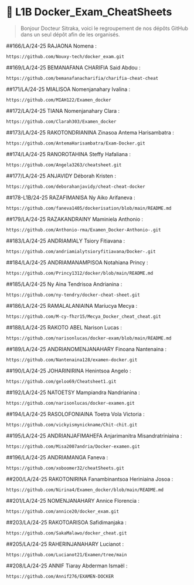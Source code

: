 # 🐳 L1B Docker_Exam_CheatSheets
> Bonjour Docteur Sitraka, voici le regroupement de nos dépôts GitHub dans un seul dépôt afin de les organisés.  

##166/LA/24-25 RAJAONA Nomena :
```
https://github.com/Nouxy-tech/docker_exam.git
```
##169/LA/24-25 BEMANAFANA CHARIFIA Said Abdou :
```
https://github.com/bemanafanacharifia/charifia-cheat-cheat
```
##171/LA/24-25 MIALISOA Nomenjanahary Ivalina :
```
https://github.com/MIAH122/Examen_docker
```
##172/LA/24-25 TIANA Nomenjanahary Clara :
```
https://github.com/Clarah303/Examen_docker
```
##173/LA/24-25 RAKOTONDRIANINA Zinasoa Antema Harisambatra :
```
https://github.com/AntemaHarisambatra/Exam-Docker.git
```
##174/LA/24-25 RANOROTAHINA Steffy Hafaliana :
```
https://github.com/Angela3263/cheatsheet.git
```
##177/LA/24-25 ANJAVIDY Déborah Kristen :
```
https://github.com/deborahanjavidy/cheat-cheat-docker
```
##178-L1B/24-25 RAZAFIMANISA Ny Aiko Arifaneva :
```
https://github.com/faneva1405/dockerisation/blob/main/README.md
```
##179/LA/24-25 RAZAKANDRAINY Maminiela Anthonio :
```
https://github.com/Anthonio-rma/Examen_Docker-Anthonio-.git
```
##183/LA/24-25 ANDRIAMIALY Tsiory Fitiavana :
```
https://github.com/andriamialytsioryfitiavana/Docker-.git
```
##184/LA/24-25 ANDRIAMANAMPISOA Notahiana Princy :
```
https://github.com/Princy1312/docker/blob/main/README.md
```
##185/LA/24-25 Ny Aina Tendrisoa Andrianina :
```
https://github.com/ny-tendry/docker-cheat-sheet.git
```
##186/LA/24-25 RAMALALANIAINA Maríucya Mecya :
```
https://github.com/M-cy-fhzr15/Mecya_Docker_cheat_cheat.git
```
##188/LA/24-25 RAKOTO ABEL Narison Lucas :
```
https://github.com/narisonlucas/docker-exam/blob/main/README.md
```
##189/LA/24-25 ANDRIANOMENJANAHARY Finoana Nantenaina :
```
https://github.com/Nantenaina128/examen-docker.git
```
##190/LA/24-25 JOHARINIRINA Henintsoa Angelo :
```
https://github.com/geloo69/Cheatsheet1.git
```
##192/LA/24-25 NATOETSY Mampiandra Nandrianina :
```
https://github.com/narisonlucas/docker-examen.git
```
##194/LA/24-25 RASOLOFONIAINA Toetra Vola Victoria :
```
https://github.com/vickyismynickname/Chit-chit.git
```
##195/LA/24-25 ANDRIANJAFIMAHEFA Anjarimanitra Misandratriniaina :
```
https://github.com/Misa2007andria/Docker-examen.git
```
##196/LA/24-25 ANDRIAMANGA Faneva :
```
https://github.com/xoboomer32/cheatSheets.git
```
##200/LA/24-25 RAKOTONIRINA Fanambinantsoa Heriniaina Josoa :
```
https://github.com/Nirina4/Examen_docker/blob/main/README.md
```
##201/LA/24-25 NOMENJANAHARY Annice Florencia :
```
https://github.com/annice20/docker_exam.git
```
##203/LA/24-25 RAKOTOARISOA Safidimanjaka :
```
https://github.com/SakaMalawo/docker_cheat.git
```
##205/LA/24-25 RAHERINJANAHARY Lucianot :
```
https://github.com/Lucianot21/Examen/tree/main
```
##208/LA/24-25 ANNIF Tiaray Abderman Ismaël :
```
https://github.com/Annif276/EXAMEN-DOCKER
```
